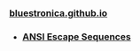 ###  [bluestronica.github.io](https://bluestronica.github.io/)

- ### [ANSI Escape Sequences](https://github.com/bluestronica/bluestronica.github.io/blob/main/Console/ANSI_Escape_Sequences.md)

